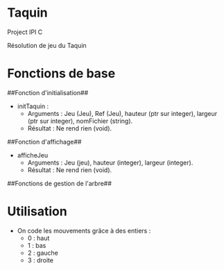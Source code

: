 Taquin
======

Project IPI C

Résolution de jeu du Taquin

Fonctions de base
=================

##Fonction d'initialisation##

- initTaquin :
	- Arguments : Jeu (Jeu), Ref (Jeu), hauteur (ptr sur integer), largeur (ptr sur integer), nomFichier (string).
	- Résultat : Ne rend rien (void).

##Fonction d'affichage##
- afficheJeu
	- Arguments : Jeu (jeu), hauteur (integer), largeur (integer).
	- Résultat : Ne rend rien (void).

##Fonctions de gestion de l'arbre##


Utilisation
===========

- On code les mouvements grâce à des entiers : 
	- 0 : haut
	- 1 : bas
	- 2 : gauche
	- 3 : droite 

